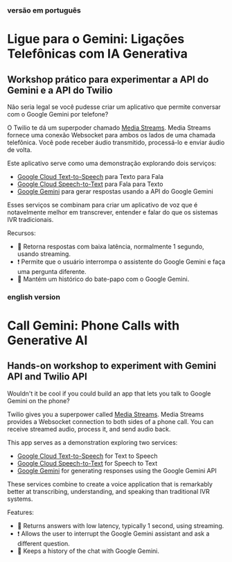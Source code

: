 ### **versão em português**

# **Ligue para o Gemini: Ligações Telefônicas com IA Generativa**

## Workshop prático para experimentar a API do Gemini e a API do Twilio

Não seria legal se você pudesse criar um aplicativo que permite conversar com o Google Gemini por telefone?

O Twilio te dá um superpoder chamado [Media Streams](https://twilio.com/media-streams). Media Streams fornece uma conexão Websocket para ambos os lados de uma chamada telefônica. Você pode receber áudio transmitido, processá-lo e enviar áudio de volta.

Este aplicativo serve como uma demonstração explorando dois serviços:
- [Google Cloud Text-to-Speech](https://cloud.google.com/tts/) para Texto para Fala
- [Google Cloud Speech-to-Text](https://cloud.google.com/stt/) para Fala para Texto
- [Google Gemini](https://ai.google.dev/gemini) para gerar respostas usando a API do Google Gemini

Esses serviços se combinam para criar um aplicativo de voz que é notavelmente melhor em transcrever, entender e falar do que os sistemas IVR tradicionais.

Recursos:
- 🏁 Retorna respostas com baixa latência, normalmente 1 segundo, usando streaming.
- ❗️ Permite que o usuário interrompa o assistente do Google Gemini e faça uma pergunta diferente.
- 📔 Mantém um histórico do bate-papo com o Google Gemini.

### **english version**

# **Call Gemini: Phone Calls with Generative AI**

## Hands-on workshop to experiment with Gemini API and Twilio API

Wouldn't it be cool if you could build an app that lets you talk to Google Gemini on the phone? 

Twilio gives you a superpower called [Media Streams](https://twilio.com/media-streams). Media Streams provides a Websocket connection to both sides of a phone call. You can receive streamed audio, process it, and send audio back.

This app serves as a demonstration exploring two services:
- [Google Cloud Text-to-Speech](https://cloud.google.com/tts/) for Text to Speech
- [Google Cloud Speech-to-Text](https://cloud.google.com/stt/) for Speech to Text
- [Google Gemini](https://ai.google.dev/gemini) for generating responses using the Google Gemini API

These services combine to create a voice application that is remarkably better at transcribing, understanding, and speaking than traditional IVR systems.

Features:
- 🏁 Returns answers with low latency, typically 1 second, using streaming.
- ❗️ Allows the user to interrupt the Google Gemini assistant and ask a different question.
- 📔 Keeps a history of the chat with Google Gemini.
